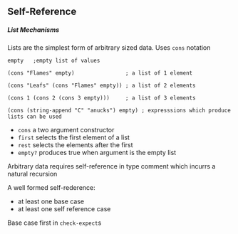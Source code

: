 ## Self-Reference
##### List Mechanisms
Lists are the simplest form of arbitrary sized data. Uses `cons` notation
```
empty   ;empty list of values

(cons "Flames" empty)                ; a list of 1 element

(cons "Leafs" (cons "Flames" empty)) ; a list of 2 elements

(cons 1 (cons 2 (cons 3 empty)))     ; a list of 3 elements

(cons (string-append "C" "anucks") empty) ; expresssions which produce lists can be used 

```
- `cons` a two argument constructor
- `first` selects the first element of a list
- `rest` selects the elements after the first
- `empty?` produces true when argument is the empty list

Arbitrary data requires self-reference in type comment which incurrs a natural recursion

A well formed self-rederence:
- at least one base case
- at least one self reference case

Base case first in `check-expect`s 